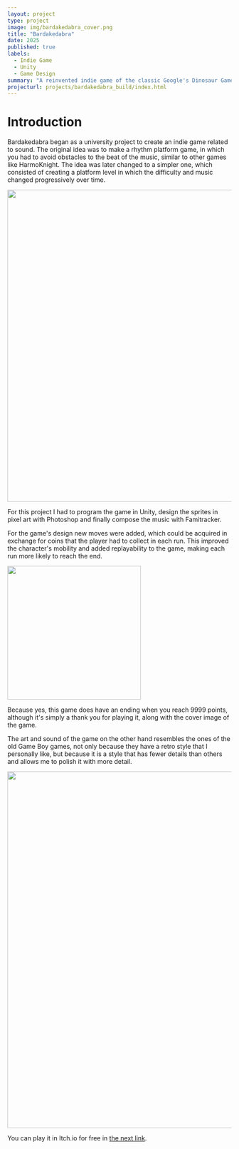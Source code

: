 ```yaml
---
layout: project
type: project
image: img/bardakedabra_cover.png
title: "Bardakedabra"
date: 2025
published: true
labels:
  - Indie Game
  - Unity
  - Game Design
summary: "A reinvented indie game of the classic Google's Dinosaur Game. Adds a new visual style, new mechanics, replayability, and an ending to the game."
projecturl: projects/bardakedabra_build/index.html
---
```


# Introduction

Bardakedabra began as a university project to create an indie game related to sound. The original idea was to make a rhythm platform game, in which you had to avoid obstacles to the beat of the music, similar to other games like HarmoKnight. The idea was later changed to a simpler one, which consisted of creating a platform level in which the difficulty and music changed progressively over time.

<div class="text-center p-4">
  <img width="700px" class="img-fluid" src="https://i.imgur.com/kpdK0bH.gif">
</div>

For this project I had to program the game in Unity, design the sprites in pixel art with Photoshop and finally compose the music with Famitracker.

For the game's design new moves were added, which could be acquired in exchange for coins that the player had to collect in each run. This improved the character's mobility and added replayability to the game, making each run more likely to reach the end.

<div class="text-center p-4">
  <img width="300px" class="img-fluid" src="https://i.imgur.com/FkrtGdZ.png">
</div>

Because yes, this game does have an ending when you reach 9999 points, although it's simply a thank you for playing it, along with the cover image of the game.

The art and sound of the game on the other hand resembles the ones of the old Game Boy games, not only because they have a retro style that I personally like, but because it is a style that has fewer details than others and allows me to polish it with more detail.

<div class="text-center p-4">
  <img width="800px" class="img-fluid" src="https://i.imgur.com/p5DBGO5.png">
</div>

You can play it in Itch.io for free in [the next link](https://bankaster.itch.io/bardakedabra).
